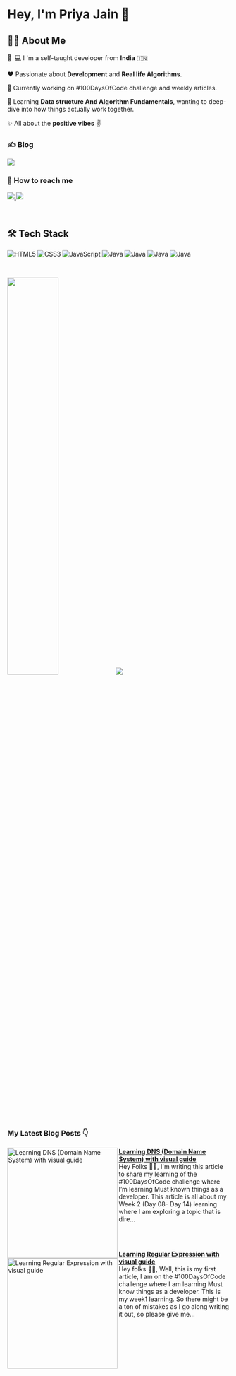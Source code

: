 # Hey, I'm Priya Jain 👋
## 👩‍💻 About Me
👩 ‍ 💻 I 'm a self-taught developer from **India** 🇮🇳

❤️ Passionate about **Development** and **Real life Algorithms**.

💼 Currently working on #100DaysOfCode challenge and weekly articles.

🌱 Learning **Data structure And Algorithm Fundamentals**, wanting to deep-dive into how things actually work together.

✨ All about the **positive vibes** ✌️

### ✍️ Blog

<p>
  <a href="https://priya-jain.hashnode.dev/" rel="nofollow">
    <img src="https://img.shields.io/badge/Hashnode-2962FF?style=for-the-badge&logo=hashnode&logocolor=white" style="max-width: 100%;">
  </a>

</p>

### 🤝 How to reach me

<p>
  <a href="https://twitter.com/priyajaindev" rel="nofollow">
    <img src="https://img.shields.io/twitter/follow/priyajaindev?label=Twitter&logo=twitter&style=for-the-badge&color=blue" style="max-width: 100%;">
  </a>
  
  <a href="https://www.linkedin.com/in/priyajaindev/" rel="nofollow">
    <img src="https://img.shields.io/badge/LinkedIn-blue?style=for-the-badge&logo=linkedin&labelcolor=blue" style="max-width: 100%;">
  </a>
</p>

<br />

## 🛠 Tech Stack
<p>
<img alt="HTML5" src="https://img.shields.io/badge/html5-%23f4c5ff.svg?style=for-the-badge&logo=html5&logoColor=000000"/>
<img alt="CSS3" src="https://img.shields.io/badge/css3-%23cdc9ff.svg?style=for-the-badge&logo=css3&logoColor=000000"/>
<img alt="JavaScript" src="https://img.shields.io/badge/javascript-%23c7e2ff.svg?style=for-the-badge&logo=javascript&logoColor=000000"/>
<img alt="Java" src="https://img.shields.io/badge/java-%23c2fffb.svg?style=for-the-badge&logo=java&logoColor=000000"/>
<img alt="Java" src="https://img.shields.io/badge/NODE JS-%23FBCBCB.svg?style=for-the-badge&logo=nodedotjs&logoColor=000000"/>
<img alt="Java" src="https://img.shields.io/badge/flutter-%238DDEFF.svg?style=for-the-badge&logo=flutter&logoColor=000000"/>
<img alt="Java" src="https://img.shields.io/badge/react native-%23CBFFDC.svg?style=for-the-badge&logo=react&logoColor=000000"/>
</p>
<br />

<p>
  <img width=48% src="https://github-readme-stats.vercel.app/api?username=priya-jain-dev&show_icons=true&theme=radical" style="max-width: 100%;"/>
  <img width-48% src=https://github-readme-stats.vercel.app/api/top-langs/?username=priya-jain-dev&layout=compact&theme=radical style="max-width: 100%;" />
</p>
<br />

### My Latest Blog Posts 👇
<!-- HASHNODE_BLOG:START -->
<p align="left">
<a href="https://priya-jain.hashnode.dev//learning-dns-domain-name-system-with-visual-guide" title="Learning DNS (Domain Name System) with visual guide"><img src="https://cdn.hashnode.com/res/hashnode/image/upload/v1647619860011/f63-A9w5h.png" alt="Learning DNS (Domain Name System) with visual guide" width="250px" align="left" /></a>
<a href="https://priya-jain.hashnode.dev//learning-dns-domain-name-system-with-visual-guide" title="Learning DNS (Domain Name System) with visual guide"><strong>Learning DNS (Domain Name System) with visual guide</strong></a>
<br/> Hey Folks 👋🏻,
I'm writing this article to share my learning of the #100DaysOfCode challenge where I’m learning Must known things as a developer. This article is all about my Week 2 (Day 08- Day 14) learning where I am exploring a topic that is dire... </p> <br/> <br/>
<p align="left">
<a href="https://priya-jain.hashnode.dev//learning-regular-expression-with-visual-guide" title="Learning Regular Expression with visual guide"><img src="https://cdn.hashnode.com/res/hashnode/image/upload/v1646497577034/yesX6JYc6.png" alt="Learning Regular Expression with visual guide" width="250px" align="left" /></a>
<a href="https://priya-jain.hashnode.dev//learning-regular-expression-with-visual-guide" title="Learning Regular Expression with visual guide"><strong>Learning Regular Expression with visual guide</strong></a>
<br/> Hey folks 👋🏻, 
Well, this is my first article, I am on the #100DaysOfCode challenge where I am learning  Must know things as a developer. This is my week1 learning. So there might be a ton of mistakes as I go along writing it out, so please give me... </p> <br/> <br/>
<!-- HASHNODE_BLOG:END -->

<!-- ## ⚡ GitHub Activity -->

<!--START_SECTION:activity-->

<!--END_SECTION:activity-->